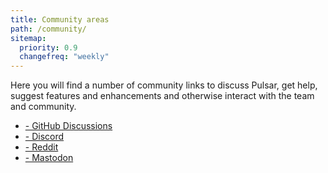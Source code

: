 ```yaml
---
title: Community areas
path: /community/
sitemap:
  priority: 0.9
  changefreq: "weekly"
---
```


Here you will find a number of community links to discuss Pulsar, get help,
suggest features and enhancements and otherwise interact with the team and
community.

- [<i class="fas fa-comments"></i> - GitHub Discussions](https://github.com/orgs/pulsar-edit/discussions)
- [<i class="fab fa-discord"></i> - Discord](https://discord.gg/7aEbB9dGRT)
- [<i class="fab fa-reddit"></i> - Reddit](https://www.reddit.com/r/pulsaredit/)
- [<i class="fab fa-mastodon"></i> - Mastodon](https://fosstodon.org/@pulsaredit)

